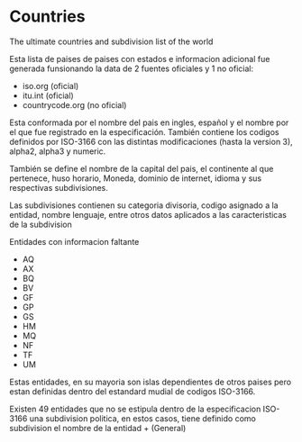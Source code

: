 # Countries
The ultimate countries and subdivision list of the world

Esta lista de paises de paises con estados e informacion adicional
fue generada funsionando la data de 2 fuentes oficiales y 1 no oficial:
- iso.org (oficial)
- itu.int (oficial)
- countrycode.org (no oficial)

Esta conformada por el nombre del pais en ingles, español y el nombre por el que fue
registrado en la especificación. También contiene los codigos definidos por ISO-3166
con las distintas modificaciones (hasta la version 3), alpha2, alpha3 y numeric.

También se define el nombre de la capital del pais, el continente al que pertenece,
huso horario, Moneda, dominio de internet, idioma y sus respectivas subdivisiones.

Las subdivisiones contienen su categoria divisoria, codigo asignado a la entidad, nombre
lenguaje, entre otros datos aplicados a las caracteristicas de la subdivision


Entidades con informacion faltante
- AQ
- AX
- BQ
- BV
- GF
- GP
- GS
- HM
- MQ
- NF
- TF
- UM

Estas entidades, en su mayoria son islas dependientes de otros paises
pero estan definidas dentro del estandard mudial de codigos ISO-3166.

Existen 49 entidades que no se estipula dentro de la especificacion ISO-3166
una subdivision politica, en estos casos, tiene definido como subdivision el
nombre de la entidad + (General)
